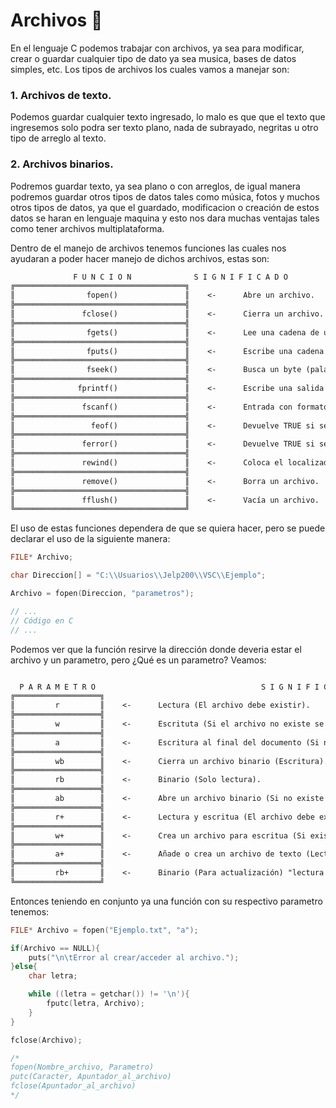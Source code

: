 # Archivos :open_file_folder:
En el lenguaje C podemos trabajar con archivos, ya sea para modificar, crear o guardar cualquier tipo de dato ya sea musica, bases de datos simples, etc. Los tipos de archivos los cuales vamos a manejar son:
### 1. Archivos de texto.
Podemos guardar cualquier texto ingresado, lo malo es que que el texto que ingresemos solo podra ser texto plano, nada de subrayado, negritas u otro tipo de arreglo al texto.
### 2. Archivos binarios.
Podremos guardar texto, ya sea plano o  con arreglos, de igual manera podremos guardar otros tipos de datos tales como música, fotos y muchos otros tipos de datos, ya que el guardado, modificacion o creación de estos datos se haran en lenguaje maquina y esto nos dara muchas ventajas tales como tener archivos multiplataforma.

Dentro de el manejo de archivos tenemos funciones las cuales nos ayudaran a poder hacer manejo de dichos archivos, estas son: 
```txt
              F U N C I O N              S I G N I F I C A D O
╔══════════════════════════════════════╗
║                fopen()               ║    <-      Abre un archivo.
╠══════════════════════════════════════╣
║               fclose()               ║    <-      Cierra un archivo.
╠══════════════════════════════════════╣
║                fgets()               ║    <-      Lee una cadena de un archivo.
╠══════════════════════════════════════╣
║                fputs()               ║    <-      Escribe una cadena en un archivo.
╠══════════════════════════════════════╣
║                fseek()               ║    <-      Busca un byte (palabra) en especifico de un archivo.
╠══════════════════════════════════════╣
║              fprintf()               ║    <-      Escribe una salida con formto en el archivo.
╠══════════════════════════════════════╣
║               fscanf()               ║    <-      Entrada con formato desde el archivo.
╠══════════════════════════════════════╣
║                 feof()               ║    <-      Devuelve TRUE si se llega al final de un archivo.
╠══════════════════════════════════════╣
║               ferror()               ║    <-      Devuelve TRUE si se produce un error.
╠══════════════════════════════════════╣
║               rewind()               ║    <-      Coloca el localizador de pisición del archivo al principio de este.
╠══════════════════════════════════════╣
║               remove()               ║    <-      Borra un archivo.
╠══════════════════════════════════════╣
║               fflush()               ║    <-      Vacía un archivo.
╚══════════════════════════════════════╝
```
El uso de estas funciones dependera de que se quiera hacer, pero se puede declarar el uso de la siguiente manera:
```C
FILE* Archivo;

char Direccion[] = "C:\\Usuarios\\Jelp200\\VSC\\Ejemplo";

Archivo = fopen(Direccion, "parametros");

// ...
// Código en C
// ...

```
Podemos ver que la función resirve la dirección donde deveria estar el archivo y un parametro, pero ¿Qué es un parametro? Veamos:
```txt

  P A R A M E T R O                                     S I G N I F I C A D O
╔═══════════════════╗
║         r         ║    <-      Lectura (El archivo debe existir).
╠═══════════════════╣
║         w         ║    <-      Escrituta (Si el archivo no existe se crea, si existe se sobre escribe).
╠═══════════════════╣
║         a         ║    <-      Escritura al final del documento (Si no existe se crea/añade).
╠═══════════════════╣
║         wb        ║    <-      Cierra un archivo binario (Escritura).
╠═══════════════════╣
║         rb        ║    <-      Binario (Solo lectura).
╠═══════════════════╣
║         ab        ║    <-      Abre un archivo binario (Si no existe se crea/añade).
╠═══════════════════╣
║         r+        ║    <-      Lectura y escritua (El archivo debe existir).
╠═══════════════════╣
║         w+        ║    <-      Crea un archivo para escritua (Si existe se sobre escribe).
╠═══════════════════╣
║         a+        ║    <-      Añade o crea un archivo de texto (Lectura o escritura).
╠═══════════════════╣
║         rb+       ║    <-      Binario (Para actualización) "lectura y escritura".
╚═══════════════════╝
```
Entonces teniendo en conjunto ya una función con su respectivo parametro tenemos:
```C
FILE* Archivo = fopen("Ejemplo.txt", "a");

if(Archivo == NULL){
    puts("\n\tError al crear/acceder al archivo.");
}else{
    char letra;

    while ((letra = getchar()) != '\n'){
        fputc(letra, Archivo);
    }
}

fclose(Archivo);

/*
fopen(Nombre_archivo, Parametro)
putc(Caracter, Apuntador_al_archivo)
fclose(Apuntador_al_archivo)
*/
```